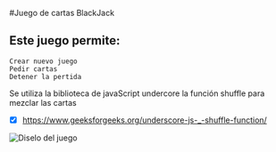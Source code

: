 #Juego de cartas BlackJack

##  Este juego permite:
```
Crear nuevo juego
Pedir cartas
Detener la pertida
```

Se utiliza la biblioteca de javaScript undercore la función shuffle para mezclar las cartas
- [x] https://www.geeksforgeeks.org/underscore-js-_-shuffle-function/

![Diselo del juego](https://user-images.githubusercontent.com/82009638/190538767-02845003-fc2e-42b4-804d-938f59eb1f76.png)
